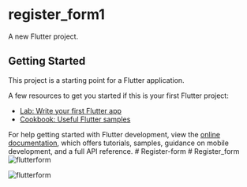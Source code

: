 # register_form1

A new Flutter project.

## Getting Started

This project is a starting point for a Flutter application.

A few resources to get you started if this is your first Flutter project:

- [Lab: Write your first Flutter app](https://docs.flutter.dev/get-started/codelab)
- [Cookbook: Useful Flutter samples](https://docs.flutter.dev/cookbook)

For help getting started with Flutter development, view the
[online documentation](https://docs.flutter.dev/), which offers tutorials,
samples, guidance on mobile development, and a full API reference.
#   R e g i s t e r - f o r m 
 
 #   R e g i s t e r _ f o r m 
 
![flutterform](https://github.com/user-attachments/assets/8041aaca-ceca-4f79-8daa-296d237719f7)

![flutterform](https://github.com/user-attachments/assets/c2892743-b55b-42e4-82b6-33117d21b939)
 
